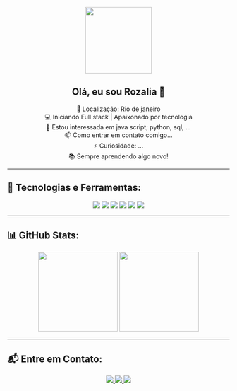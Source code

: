 
<!-- Adiciona a foto do perfil -->
<p align="center">
  <img src="https://drive.google.com/file/d/1kJXAARw018Oq_0wNxXbWJS-ntDSyxNnJ/view?usp=sharing" width="150px">
</p>

<h2 align="center">Olá, eu sou  Rozalia 👋</h2>

<p align="center">
📍 Localização: Rio de janeiro <br>
💻 Iniciando Full stack | Apaixonado por tecnologia  <br>
👀 Estou interessada em java script; python, sql, ...<br>
📫 Como entrar em contato comigo...<br>
⚡ Curiosidade: ...<br>
📚 Sempre aprendendo algo novo!  
</p>

---

## 🚀 Tecnologias e Ferramentas:
<div align="center">
  <img src="https://img.shields.io/badge/HTML5-000?style=for-the-badge&logo=html5&logoColor=E34F26">
  <img src="https://img.shields.io/badge/CSS3-000?style=for-the-badge&logo=css3&logoColor=1572B6">
  <img src="https://img.shields.io/badge/JavaScript-000?style=for-the-badge&logo=javascript&logoColor=F7DF1E">
  <img src="https://img.shields.io/badge/React-000?style=for-the-badge&logo=react&logoColor=61DAFB">
  <img src="https://img.shields.io/badge/Node.js-000?style=for-the-badge&logo=node.js&logoColor=339933">
  <img src="https://img.shields.io/badge/MySQL-000?style=for-the-badge&logo=mysql&logoColor=4479A1">
</div>

---

## 📊 GitHub Stats:
<div align="center">
  <img height="180em" src="https://github-readme-stats.vercel.app/api?username=SEU_USUARIO&show_icons=true&theme=dark&count_private=true">
  <img height="180em" src="https://github-readme-stats.vercel.app/api/top-langs/?username=SEU_USUARIO&layout=compact&langs_count=6&theme=dark">
</div>

---

## 📬 Entre em Contato:
<p align="center">
  <a href="https://linkedin.com/in/SEU_PERFIL">
    <img src="https://img.shields.io/badge/LinkedIn-000?style=for-the-badge&logo=linkedin&logoColor=0A66C2">
  </a>
  <a href="https://twitter.com/SEU_TWITTER">
    <img src="https://img.shields.io/badge/Twitter-000?style=for-the-badge&logo=twitter&logoColor=1DA1F2">
  </a>
  <a href="https://SEU-SITE.com">
    <img src="https://img.shields.io/badge/Portfólio-000?style=for-the-badge&logo=web">
  </a>
</p>

